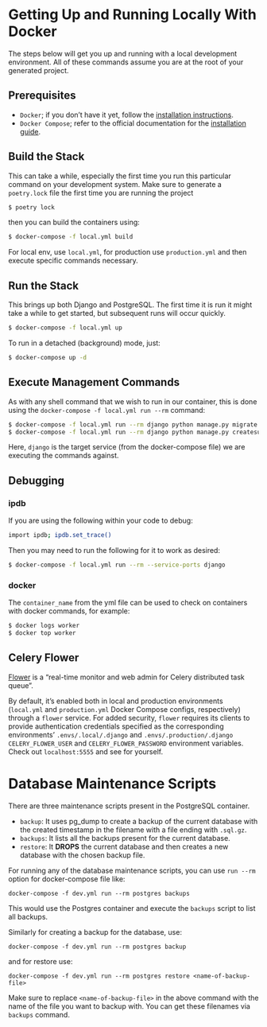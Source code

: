 # Getting Up and Running Locally With Docker

The steps below will get you up and running with a local development environment. All of these commands assume you are at the root of your generated project.

## Prerequisites

- `Docker`; if you don’t have it yet, follow the [installation instructions](https://docs.docker.com/install/#supported-platforms).
- `Docker Compose`; refer to the official documentation for the [installation guide](https://docs.docker.com/compose/install/).

## Build the Stack

This can take a while, especially the first time you run this particular command on your development system. Make sure to generate a `poetry.lock` file the first time you are running the project

```BASH
$ poetry lock
```

then you can build the containers using:

```bash
$ docker-compose -f local.yml build
```

For local env, use `local.yml`, for production use `production.yml` and then execute specific commands necessary.

## Run the Stack

This brings up both Django and PostgreSQL. The first time it is run it might take a while to get started, but subsequent runs will occur quickly.

```bash
$ docker-compose -f local.yml up
```

To run in a detached (background) mode, just:

```bash
$ docker-compose up -d
```

## Execute Management Commands

As with any shell command that we wish to run in our container, this is done using the `docker-compose -f local.yml run --rm` command:

```bash
$ docker-compose -f local.yml run --rm django python manage.py migrate
$ docker-compose -f local.yml run --rm django python manage.py createsuperuser
```

Here, `django` is the target service (from the docker-compose file) we are executing the commands against.

## Debugging

### ipdb

If you are using the following within your code to debug:

```bash
import ipdb; ipdb.set_trace()
```

Then you may need to run the following for it to work as desired:

```bash
$ docker-compose -f local.yml run --rm --service-ports django
```

### docker

The `container_name` from the yml file can be used to check on containers with docker commands, for example:

```bash
$ docker logs worker
$ docker top worker
```

## Celery Flower

[Flower](https://github.com/mher/flower) is a “real-time monitor and web admin for Celery distributed task queue”.

By default, it’s enabled both in local and production environments (`local.yml` and `production.yml` Docker Compose configs, respectively) through a `flower` service. For added security, `flower` requires its clients to provide authentication credentials specified as the corresponding environments’ `.envs/.local/.django` and `.envs/.production/.django` `CELERY_FLOWER_USER` and `CELERY_FLOWER_PASSWORD` environment variables. Check out `localhost:5555` and see for yourself.

# Database Maintenance Scripts

There are three maintenance scripts present in the PostgreSQL container.

- `backup`: It uses pg_dump to create a backup of the current database with the created timestamp in the filename with a file ending with `.sql.gz`.
- `backups`: It lists all the backups present for the current database.
- `restore`: It **DROPS** the current database and then creates a new database with the chosen backup file.

For running any of the database maintenance scripts, you can use `run --rm` option for docker-compose file like:

```
docker-compose -f dev.yml run --rm postgres backups
```

This would use the Postgres container and execute the `backups` script to list all backups.

Similarly for creating a backup for the database, use:

```
docker-compose -f dev.yml run --rm postgres backup
```

and for restore use:

```
docker-compose -f dev.yml run --rm postgres restore <name-of-backup-file>
```

Make sure to replace `<name-of-backup-file>` in the above command with the name of the file you want to backup with. You can get these filenames via `backups` command.
